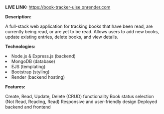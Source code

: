 <b>LIVE LINK:</b> https://book-tracker-uise.onrender.com

<b>Description:</b>

A full-stack web application for tracking books that have been read, are currently being read, or are yet to be read. Allows users to add new books, update existing entries, delete books, and view details.


<b>Technologies:</b>

<li>Node.js & Express.js (backend)</li>
<li>MongoDB (database)</li>
<li>EJS (templating)</li>
<li>Bootstrap (styling)</li>
<li>Render (backend hosting)</li>



<b>Features:</b>

Create, Read, Update, Delete (CRUD) functionality
Book status selection (Not Read, Reading, Read)
Responsive and user-friendly design
Deployed backend and frontend
